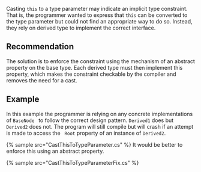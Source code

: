 Casting `this` to a type parameter may indicate an implicit type constraint. That is, the programmer wanted to express that `this` can be converted to the type parameter but could not find an appropriate way to do so. Instead, they rely on derived type to implement the correct interface.


## Recommendation
The solution is to enforce the constraint using the mechanism of an abstract property on the base type. Each derived type must then implement this property, which makes the constraint checkable by the compiler and removes the need for a cast.


## Example
In this example the programmer is relying on any concrete implementations of `BaseNode ` to follow the correct design pattern. `Derived1` does but `Derived2` does not. The program will still compile but will crash if an attempt is made to access the ` Root` property of an instance of `Derived2`.

{% sample src="CastThisToTypeParameter.cs" %}
It would be better to enforce this using an abstract property.

{% sample src="CastThisToTypeParameterFix.cs" %}
